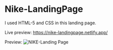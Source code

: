 # Nike-LandingPage

I used HTML-5 and CSS in this landing page.

Live preview:
https://nike-landingpage.netlify.app/


Preview:
![NIKE-Landing Page](https://github.com/mhakby/Nike-LandingPage/assets/123645842/0fcb923c-132f-4ec0-a212-ce4d3270c78a)
